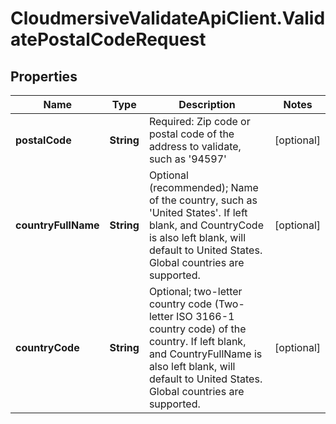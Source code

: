 # CloudmersiveValidateApiClient.ValidatePostalCodeRequest

## Properties
Name | Type | Description | Notes
------------ | ------------- | ------------- | -------------
**postalCode** | **String** | Required: Zip code or postal code of the address to validate, such as &#39;94597&#39; | [optional] 
**countryFullName** | **String** | Optional (recommended); Name of the country, such as &#39;United States&#39;.  If left blank, and CountryCode is also left blank, will default to United States.  Global countries are supported. | [optional] 
**countryCode** | **String** | Optional; two-letter country code (Two-letter ISO 3166-1 country code) of the country.  If left blank, and CountryFullName is also left blank, will default to United States.  Global countries are supported. | [optional] 



